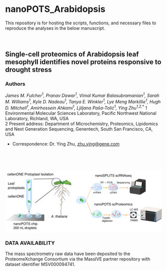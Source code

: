 # nanoPOTS_Arabidopsis
This repository is for hosting the scripts, functions, and necessary files to reproduce the analyses in the below manuscript.
<br>
<br>
<br>

## Single-cell proteomics of Arabidopsis leaf mesophyll identifies novel proteins responsive to drought stress
### Authors
_James M. Fulcher<sup>1</sup>, Pranav Dawar<sup>1</sup>, Vimal Kumar Balasubramanian<sup>1</sup>, Sarah M. Williams<sup>1</sup>, Kyle D. Nadeau<sup>1</sup>, Tanya E. Winkler<sup>1</sup>, Lye Meng Markillie<sup>1</sup>, Hugh D. Mitchell<sup>1</sup>, Amirhossein Ahkami<sup>1</sup>, Ljiljana Paša-Tolić<sup>1</sup>, Ying Zhu<sup>1,2,*</sup>_
1	Environmental Molecular Sciences Laboratory, Pacific Northwest National Laboratory, Richland, WA, USA
<br>
2	Present address: Department of Microchemistry, Proteomics, Lipidomics and Next Generation Sequencing, Genentech, South San Francisco, CA, USA
* Correspondence: Dr. Ying Zhu, zhu.ying@gene.com 
<br>
<br>
<br>

![alt text](https://github.com/Cajun-data/nanoPOTS_Arabidopsis/blob/main/Scheme1.png)

### DATA AVAILABILITY
The mass spectrometry raw data have been deposited to the ProteomeXchange Consortium via the MassIVE partner repository with dataset identifier MSV000094741. 

